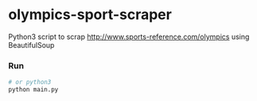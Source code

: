 # olympics-sport-scraper
Python3 script to scrap http://www.sports-reference.com/olympics using BeautifulSoup

### Run

```sh
# or python3
python main.py
```
